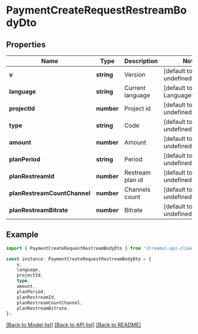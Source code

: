# PaymentCreateRequestRestreamBodyDto


## Properties

Name | Type | Description | Notes
------------ | ------------- | ------------- | -------------
**v** | **string** | Version | [default to undefined]
**language** | **string** | Current language | [default to LanguageEnum_En]
**projectId** | **number** | Project id | [default to undefined]
**type** | **string** | Code | [default to undefined]
**amount** | **number** | Amount | [default to undefined]
**planPeriod** | **string** | Period | [default to undefined]
**planRestreamId** | **number** | Restream plan id | [default to undefined]
**planRestreamCountChannel** | **number** | Channels count | [default to undefined]
**planRestreamBitrate** | **number** | Bitrate | [default to undefined]

## Example

```typescript
import { PaymentCreateRequestRestreamBodyDto } from 'streamvi-api-client';

const instance: PaymentCreateRequestRestreamBodyDto = {
    v,
    language,
    projectId,
    type,
    amount,
    planPeriod,
    planRestreamId,
    planRestreamCountChannel,
    planRestreamBitrate,
};
```

[[Back to Model list]](../README.md#documentation-for-models) [[Back to API list]](../README.md#documentation-for-api-endpoints) [[Back to README]](../README.md)
